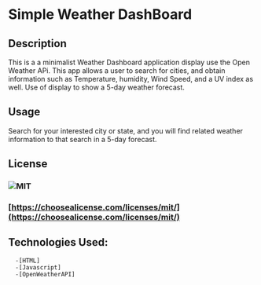 # Simple Weather DashBoard
   ## Description
   This is a a minimalist Weather Dashboard application display use the Open Weather APi. This app allows a user to search for cities, and obtain information such as Temperature, humidity, Wind Speed, and a UV index as well. Use of display to show a 5-day weather forecast.
      
   ## Usage
   Search for your interested city or state, and you will find related weather information to that search in a 5-day forecast.
   
   ## License
   ### ![MIT](https://img.shields.io/badge/license-MIT-green)
   ### [https://choosealicense.com/licenses/mit/](https://choosealicense.com/licenses/mit/)
   
   ## Technologies Used:
      -[HTML]
      -[Javascript]
      -[OpenWeatherAPI]
   
